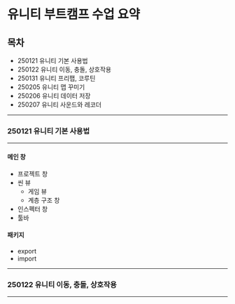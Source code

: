 # 유니티 부트캠프 수업 요약

## 목차
- 250121 유니티 기본 사용법
- 250122 유니티 이동, 충돌, 상호작용
- 250131 유니티 프리팹, 코루틴
- 250205 유니티 맵 꾸미기
- 250206 유니티 데이터 저장
- 250207 유니티 사운드와 레코더

------------------------------------------
### 250121 유니티 기본 사용법
------------------------------------------
#### 메인 창
+ 프로젝트 창
+ 씬 뷰
  + 게임 뷰
  + 계층 구조 창
+ 인스펙터 창
+ 툴바
#### 패키지
+ export
+ import
------------------------------------------
### 250122 유니티 이동, 충돌, 상호작용
------------------------------------------



